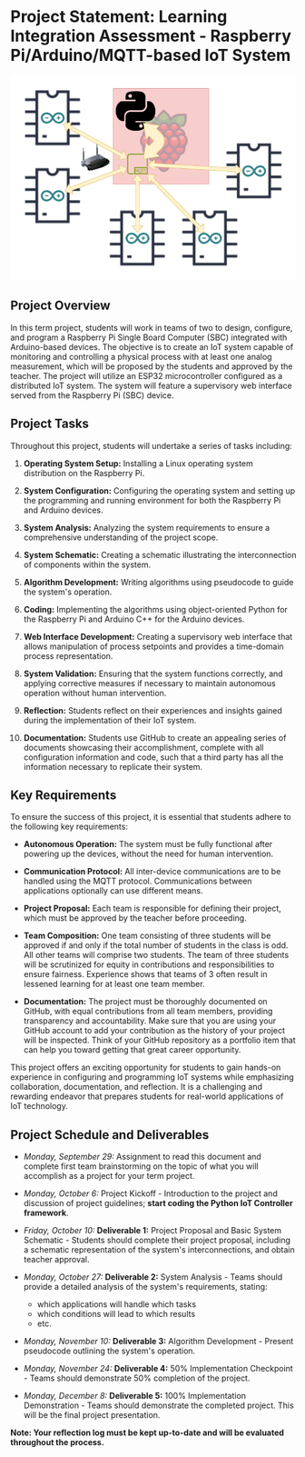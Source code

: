# Project Statement: Learning Integration Assessment - Raspberry Pi/Arduino/MQTT-based IoT System

![Schematic](public/images/IoT_System.png "Schematic")

## Project Overview
In this term project, students will work in teams of two to design, configure, and program a Raspberry Pi Single Board Computer (SBC) integrated with Arduino-based devices. The objective is to create an IoT system capable of monitoring and controlling a physical process with at least one analog measurement, which will be proposed by the students and approved by the teacher. The project will utilize an ESP32 microcontroller configured as a distributed IoT system. The system will feature a supervisory web interface served from the Raspberry Pi (SBC) device.

## Project Tasks

Throughout this project, students will undertake a series of tasks including:

1. **Operating System Setup:** Installing a Linux operating system distribution on the Raspberry Pi.

2. **System Configuration:** Configuring the operating system and setting up the programming and running environment for both the Raspberry Pi and Arduino devices.

3. **System Analysis:** Analyzing the system requirements to ensure a comprehensive understanding of the project scope.

4. **System Schematic:** Creating a schematic illustrating the interconnection of components within the system.

5. **Algorithm Development:** Writing algorithms using pseudocode to guide the system's operation.

6. **Coding:** Implementing the algorithms using object-oriented Python for the Raspberry Pi and Arduino C++ for the Arduino devices.

7. **Web Interface Development:** Creating a supervisory web interface that allows manipulation of process setpoints and provides a time-domain process representation.

8. **System Validation:** Ensuring that the system functions correctly, and applying corrective measures if necessary to maintain autonomous operation without human intervention.

9. **Reflection:** Students reflect on their experiences and insights gained during the implementation of their IoT system.

10. **Documentation:** Students use GitHub to create an appealing series of documents showcasing their accomplishment, complete with all configuration information and code, such that a third party has all the information necessary to replicate their system.

## Key Requirements

To ensure the success of this project, it is essential that students adhere to the following key requirements:

- **Autonomous Operation:** The system must be fully functional after powering up the devices, without the need for human intervention.

- **Communication Protocol:** All inter-device communications are to be handled using the MQTT protocol. Communications between applications optionally can use different means.

- **Project Proposal:** Each team is responsible for defining their project, which must be approved by the teacher before proceeding.

- **Team Composition:** One team consisting of three students will be approved if and only if the total number of students in the class is odd. All other teams will comprise two students. The team of three students will be scrutinized for equity in contributions and responsibilities to ensure fairness. Experience shows that teams of 3 often result in lessened learning for at least one team member.

- **Documentation:** The project must be thoroughly documented on GitHub, with equal contributions from all team members, providing transparency and accountability. Make sure that you are using your GitHub account to add your contribution as the history of your project will be inspected. Think of your GitHub repository as a portfolio item that can help you toward getting that great career opportunity.

This project offers an exciting opportunity for students to gain hands-on experience in configuring and programming IoT systems while emphasizing collaboration, documentation, and reflection. It is a challenging and rewarding endeavor that prepares students for real-world applications of IoT technology.


## Project Schedule and Deliverables

- *Monday, September 29:* Assignment to read this document and complete first team brainstorming on the topic of what you will accomplish as a project for your term project.

- *Monday, October 6:* Project Kickoff - Introduction to the project and discussion of project guidelines; **start coding the Python IoT Controller framework**.

- *Friday, October 10:* **Deliverable 1:** Project Proposal and Basic System Schematic - Students should complete their project proposal, including a schematic representation of the system's interconnections, and obtain teacher approval.

- *Monday, October 27:* **Deliverable 2:** System Analysis - Teams should provide a detailed analysis of the system's requirements, stating:
  - which applications will handle which tasks
  - which conditions will lead to which results
  - etc.

- *Monday, November 10:* **Deliverable 3:** Algorithm Development - Present pseudocode outlining the system's operation.

- *Monday, November 24:* **Deliverable 4:** 50% Implementation Checkpoint - Teams should demonstrate 50% completion of the project.

- *Monday, December 8:* **Deliverable 5:** 100% Implementation Demonstration - Teams should demonstrate the completed project. This will be the final project presentation.

**Note: Your reflection log must be kept up-to-date and will be evaluated throughout the process.**
